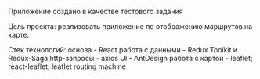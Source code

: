 Приложение создано в качестве тестового задания

Цель проекта: реализовать приложение по отображению маршрутов на карте.

Стек технологий:
основа - React
работа с данными - Redux Toolkit и Redux-Saga
http-запросы - axios
UI - AntDesign
работа с картой - leaflet; react-leaflet; leaflet routing machine
